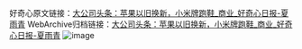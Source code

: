 好奇心原文链接：[大公司头条：苹果以旧换新，小米牌跑鞋_商业_好奇心日报-夏雨青](https://www.qdaily.com/articles/7468.html)
WebArchive归档链接：[大公司头条：苹果以旧换新，小米牌跑鞋_商业_好奇心日报-夏雨青](http://web.archive.org/web/20190623172353/https://www.qdaily.com/articles/7468.html)
![image](http://ww3.sinaimg.cn/large/007d5XDply1g3wjhkmstdj30u038y7wh)